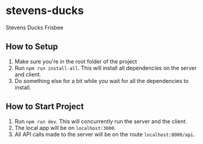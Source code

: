 # stevens-ducks
Stevens Ducks Frisbee

## How to Setup
1. Make sure you're in the root folder of the project
2. Run `npm run install-all`. This will install all dependencies on the server and client.
3. Do something else for a bit while you wait for all the dependencies to install.

## How to Start Project
1. Run `npm run dev`. This will concurrently run the server and the client.
2. The local app will be on `localhost:3000`.
3. All API calls made to the server will be on the route `localhost:8000/api`.

